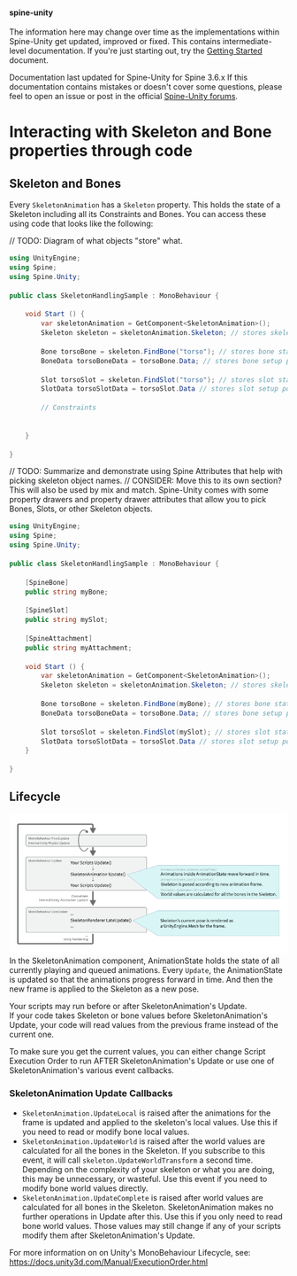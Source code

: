 #### spine-unity
The information here may change over time as the implementations within Spine-Unity get updated, improved or fixed.
This contains intermediate-level documentation. If you're just starting out, try the [Getting Started](/Getting-Started.md) document.

Documentation last updated for Spine-Unity for Spine 3.6.x
If this documentation contains mistakes or doesn't cover some questions, please feel to open an issue or post in the official [Spine-Unity forums](http://esotericsoftware.com/forum/viewforum.php?f=3). 

# Interacting with Skeleton and Bone properties through code

## Skeleton and Bones
Every `SkeletonAnimation` has a `Skeleton` property. This holds the state of a Skeleton including all its Constraints and Bones. You can access these using code that looks like the following:

// TODO: Diagram of what objects "store" what.

```csharp
using UnityEngine;
using Spine;
using Spine.Unity;

public class SkeletonHandlingSample : MonoBehaviour {

	void Start () {
		var skeletonAnimation = GetComponent<SkeletonAnimation>();
		Skeleton skeleton = skeletonAnimation.Skeleton; // stores skeleton state

		Bone torsoBone = skeleton.FindBone("torso"); // stores bone state
		BoneData torsoBoneData = torsoBone.Data; // stores bone setup pose info

		Slot torsoSlot = skeleton.FindSlot("torso"); // stores slot state
		SlotData torsoSlotData = torsoSlot.Data // stores slot setup pose info

		// Constraints
		
		
	}

}
``` 

// TODO: Summarize and demonstrate using Spine Attributes that help with picking skeleton object names.
// CONSIDER: Move this to its own section? This will also be used by mix and match.
Spine-Unity comes with some property drawers and property drawer attributes that allow you to pick Bones, Slots, or other Skeleton objects. 

```csharp
using UnityEngine;
using Spine;
using Spine.Unity;

public class SkeletonHandlingSample : MonoBehaviour {
	
	[SpineBone]
	public string myBone;

	[SpineSlot]
	public string mySlot;

	[SpineAttachment]
	public string myAttachment;

	void Start () {
		var skeletonAnimation = GetComponent<SkeletonAnimation>();
		Skeleton skeleton = skeletonAnimation.Skeleton; // stores skeleton state

		Bone torsoBone = skeleton.FindBone(myBone); // stores bone state
		BoneData torsoBoneData = torsoBone.Data; // stores bone setup pose info

		Slot torsoSlot = skeleton.FindSlot(mySlot); // stores slot state
		SlotData torsoSlotData = torsoSlot.Data // stores slot setup pose info
	}

}
```

## Lifecycle
![](/img/spine-runtimes-guide/spine-unity/spine-unity-skeletonanimation-updates.png)
In the SkeletonAnimation component, AnimationState holds the state of all currently playing and queued animations.
Every `Update`, the AnimationState is updated so that the animations progress forward in time. And then the new frame is applied to the Skeleton as a new pose.

Your scripts may run before or after SkeletonAnimation's Update.  
If your code takes Skeleton or bone values before SkeletonAnimation's Update, your code will read values from the previous frame instead of the current one.

To make sure you get the current values, you can either change Script Execution Order to run AFTER SkeletonAnimation's Update or use one of SkeletonAnimation's various event callbacks.

### SkeletonAnimation Update Callbacks
- `SkeletonAnimation.UpdateLocal` is raised after the animations for the frame is updated and applied to the skeleton's local values. Use this if you need to read or modify bone local values. 
- `SkeletonAnimation.UpdateWorld` is raised after the world values are calculated for all the bones in the Skeleton. If you subscribe to this event, it will call `skeleton.UpdateWorldTransform` a second time. Depending on the complexity of your skeleton or what you are doing, this may be unnecessary, or wasteful. Use this event if you need to modify bone world values directly.
- `SkeletonAnimation.UpdateComplete` is raised after world values are calculated for all bones in the Skeleton. SkeletonAnimation makes no further operations in Update after this. Use this if you only need to read bone world values. Those values may still change if any of your scripts modify them after SkeletonAnimation's Update.
 

For more information on on Unity's MonoBehaviour Lifecycle, see: https://docs.unity3d.com/Manual/ExecutionOrder.html

